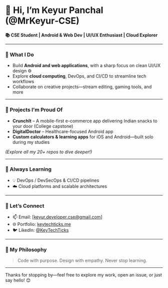 # 👋 Hi, I’m Keyur Panchal (@MrKeyur‑CSE)

**📚 CSE Student | Android & Web Dev | UI/UX Enthusiast | Cloud Explorer**

---

### 🔧 What I Do
- Build **Android and web applications**, with a sharp focus on clean UI/UX design ⚙️  
- Explore **cloud computing**, DevOps, and CI/CD to streamline tech workflows  
- Collaborate on creative projects—stream editing, gaming tools, and more  

---

### 🚀 Projects I'm Proud Of

- **CrunchIt** – A mobile-first e-commerce app delivering Indian snacks to your door (College capstone)  
- **DigitalDoctor** – Healthcare-focused Android app  
- **Custom calculators & learning apps** for iOS and Android—built solo during my studies  

*(Explore all my 20+ repos to dive deeper!)*

---

### 🌱 Always Learning
- 💡 DevOps / DevSecOps & CI/CD pipelines  
- ☁️ Cloud platforms and scalable architectures  

---

### 🤝 Let’s Connect
- 📫 Email: [keyur.developer.cse@gmail.com]  
- 🌐 Portfolio: [keytechticks.me](https://mrkeyur-cse.github.io)  
- 🐦 LikedIn: [@KeyTechTicks](https://www.linkedin.com/in/keyur-panchal-bb8b931a6/)  

---

### 🧠 My Philosophy
> Code with purpose. Design with empathy. Never stop learning.

---

Thanks for stopping by—feel free to explore my work, open an issue, or just say hello! 😊
